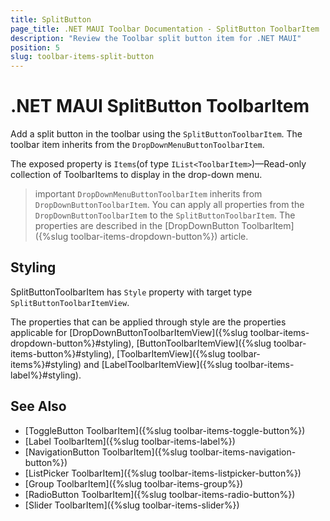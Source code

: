 ```yaml
---
title: SplitButton
page_title: .NET MAUI Toolbar Documentation - SplitButton ToolbarItem
description: "Review the Toolbar split button item for .NET MAUI"
position: 5
slug: toolbar-items-split-button
---
```


# .NET MAUI SplitButton ToolbarItem

Add a split button in the toolbar using the `SplitButtonToolbarItem`. The toolbar item inherits from the `DropDownMenuButtonToolbarItem`.

The exposed property is `Items`(of type `IList<ToolbarItem>`)&mdash;Read-only collection of ToolbarItems to display in the drop-down menu.

>important `DropDownMenuButtonToolbarItem` inherits from `DropDownButtonToolbarItem`. You can apply all properties from the `DropDownButtonToolbarItem` to the `SplitButtonToolbarItem`. The properties are described in the [DropDownButton ToolbarItem]({%slug toolbar-items-dropdown-button%}) article.

## Styling

SplitButtonToolbarItem has `Style` property with target type `SplitButtonToolbarItemView`.

The properties that can be applied through style are the properties applicable for [DropDownButtonToolbarItemView]({%slug toolbar-items-dropdown-button%}#styling), [ButtonToolbarItemView]({%slug toolbar-items-button%}#styling), [ToolbarItemView]({%slug toolbar-items%}#styling) and [LabelToolbarItemView]({%slug toolbar-items-label%}#styling).

## See Also

- [ToggleButton ToolbarItem]({%slug toolbar-items-toggle-button%})
- [Label ToolbarItem]({%slug toolbar-items-label%})
- [NavigationButton ToolbarItem]({%slug toolbar-items-navigation-button%})
- [ListPicker ToolbarItem]({%slug toolbar-items-listpicker-button%})
- [Group ToolbarItem]({%slug toolbar-items-group%})
- [RadioButton ToolbarItem]({%slug toolbar-items-radio-button%})
- [Slider ToolbarItem]({%slug toolbar-items-slider%})